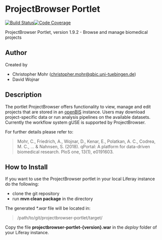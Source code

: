 # ProjectBrowser Portlet

[![Build Status](https://travis-ci.com/qbicsoftware/projectbrowser-portlet.svg?branch=development)](https://travis-ci.com/qbicsoftware/projectbrowser-portlet)[![Code Coverage]( https://codecov.io/gh/qbicsoftware/projectbrowser-portlet/branch/development/graph/badge.svg)](https://codecov.io/gh/qbicsoftware/projectbrowser-portlet)

ProjectBrowser Portlet, version 1.9.2 - Browse and manage biomedical projects

## Author
Created by 
* Christopher Mohr (christopher.mohr@qbic.uni-tuebingen.de) 
* David Wojnar

## Description

The portlet ProjectBrowser offers functionality to view, manage and edit projects that are stored in an [openBIS](https://wiki-bsse.ethz.ch/display/bis/Home) instance. Users may download project-specific data or run analysis pipelines on the available datasets. Currently the workflow system gUSE is supported by ProjectBrowser.

For further details please refer to:

> Mohr, C., Friedrich, A., Wojnar, D., Kenar, E., Polatkan, A. C., Codrea, M. C., ... & Nahnsen, S. (2018). qPortal: A platform for data-driven biomedical research. PloS one, 13(1), e0191603.


## How to Install

If you want to use the ProjectBrowser portlet in your local Liferay instance do the following:
* clone the git repository
* run **mvn clean package** in the directory


The generated *\*.war* file will be located in: 
> /path/to/git/projectbrowser-portlet/target/

Copy the file **projectbrowser-portlet-{version}.war** in the *deploy* folder of your Liferay instance.
